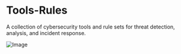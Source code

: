 # Tools-Rules
A collection of cybersecurity tools and rule sets for threat detection, analysis, and incident response.

![Image](https://github.com/user-attachments/assets/90a7c497-a98c-448a-981f-6fc46a2a9f81)
